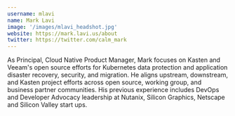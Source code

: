 ```yaml
---
username: mlavi
name: Mark Lavi
image: '/images/mlavi_headshot.jpg'
website: https://mark.lavi.us/about
twitter: https://twitter.com/calm_mark
---
```

As Principal, Cloud Native Product Manager, Mark focuses on Kasten and Veeam's open source efforts for Kubernetes data protection and application disaster recovery, security, and migration. He aligns upstream, downstream, and Kasten project efforts across open source, working group, and business partner communities. His previous experience includes DevOps and Developer Advocacy leadership at Nutanix, Silicon Graphics, Netscape and Silicon Valley start ups.
